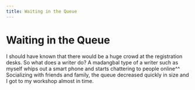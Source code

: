 ```yaml
---
title: Waiting in the Queue
---
```


# Waiting in the Queue

I should have known that there would be a huge crowd at the registration desks. So what does a writer do? A madangbal type of a writer such as myself whips out a smart phone and starts chattering to people online^^ Socializing with friends and family, the queue decreased quickly in size and I got to my workshop almost in time.
